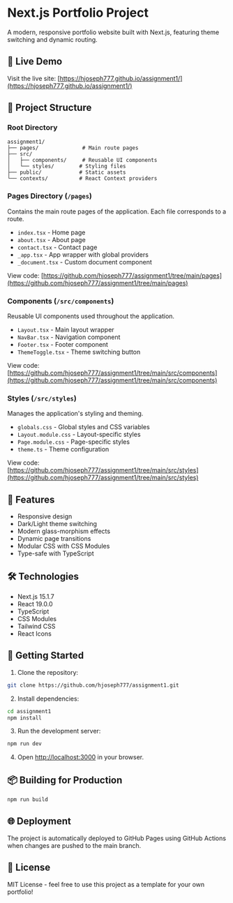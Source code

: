 # Next.js Portfolio Project

A modern, responsive portfolio website built with Next.js, featuring theme switching and dynamic routing.

## 🚀 Live Demo
Visit the live site: [https://hjoseph777.github.io/assignment1/](https://hjoseph777.github.io/assignment1/)

## 📁 Project Structure

### Root Directory
```
assignment1/
├── pages/              # Main route pages
├── src/
│   ├── components/     # Reusable UI components
│   └── styles/        # Styling files
├── public/            # Static assets
└── contexts/          # React Context providers
```

### Pages Directory (`/pages`)
Contains the main route pages of the application. Each file corresponds to a route.

- `index.tsx` - Home page
- `about.tsx` - About page
- `contact.tsx` - Contact page
- `_app.tsx` - App wrapper with global providers
- `_document.tsx` - Custom document component

View code: [https://github.com/hjoseph777/assignment1/tree/main/pages](https://github.com/hjoseph777/assignment1/tree/main/pages)

### Components (`/src/components`)
Reusable UI components used throughout the application.

- `Layout.tsx` - Main layout wrapper
- `NavBar.tsx` - Navigation component
- `Footer.tsx` - Footer component
- `ThemeToggle.tsx` - Theme switching button

View code: [https://github.com/hjoseph777/assignment1/tree/main/src/components](https://github.com/hjoseph777/assignment1/tree/main/src/components)

### Styles (`/src/styles`)
Manages the application's styling and theming.

- `globals.css` - Global styles and CSS variables
- `Layout.module.css` - Layout-specific styles
- `Page.module.css` - Page-specific styles
- `theme.ts` - Theme configuration

View code: [https://github.com/hjoseph777/assignment1/tree/main/src/styles](https://github.com/hjoseph777/assignment1/tree/main/src/styles)

## 🎨 Features

- Responsive design
- Dark/Light theme switching
- Modern glass-morphism effects
- Dynamic page transitions
- Modular CSS with CSS Modules
- Type-safe with TypeScript

## 🛠️ Technologies

- Next.js 15.1.7
- React 19.0.0
- TypeScript
- CSS Modules
- Tailwind CSS
- React Icons

## 🚀 Getting Started

1. Clone the repository:
```bash
git clone https://github.com/hjoseph777/assignment1.git
```

2. Install dependencies:
```bash
cd assignment1
npm install
```

3. Run the development server:
```bash
npm run dev
```

4. Open [http://localhost:3000](http://localhost:3000) in your browser.

## 📦 Building for Production

```bash
npm run build
```

## 🌐 Deployment

The project is automatically deployed to GitHub Pages using GitHub Actions when changes are pushed to the main branch.

## 📝 License

MIT License - feel free to use this project as a template for your own portfolio!

